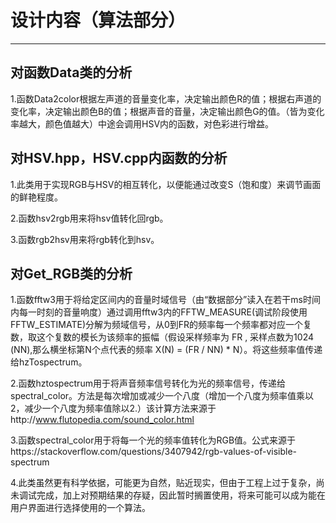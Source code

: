 ﻿#  设计内容（算法部分）
---
## 对函数Data类的分析
1.函数Data2color根据左声道的音量变化率，决定输出颜色R的值；根据右声道的变化率，决定输出颜色B的值；根据声音的音量，决定输出颜色G的值。（皆为变化率越大，颜色值越大）中途会调用HSV内的函数，对色彩进行增益。

## 对HSV.hpp，HSV.cpp内函数的分析
1.此类用于实现RGB与HSV的相互转化，以便能通过改变S（饱和度）来调节画面的鲜艳程度。

2.函数hsv2rgb用来将hsv值转化回rgb。

3.函数rgb2hsv用来将rgb转化到hsv。

## 对Get_RGB类的分析
1.函数fftw3用于将给定区间内的音量时域信号（由“数据部分”读入在若干ms时间内每一时刻的音量响度）通过调用fftw3内的FFTW_MEASURE(调试阶段使用FFTW_ESTIMATE)分解为频域信号，从0到FR的频率每一个频率都对应一个复数，取这个复数的模长为该频率的振幅（假设采样频率为 FR , 采样点数为1024 (NN),那么横坐标第N个点代表的频率 X(N) = (FR / NN) * N）。将这些频率值传递给hzTospectrum。

2.函数hztospectrum用于将声音频率信号转化为光的频率信号，传递给spectral_color。方法是每次增加或减少一个八度（增加一个八度为频率值乘以2，减少一个八度为频率值除以2.）该计算方法来源于http://www.flutopedia.com/sound_color.html

3.函数spectral_color用于将每一个光的频率值转化为RGB值。公式来源于https://stackoverflow.com/questions/3407942/rgb-values-of-visible-spectrum

4.此类虽然更有科学依据，可能更为自然，贴近现实，但由于工程上过于复杂，尚未调试完成，加上对预期结果的存疑，因此暂时搁置使用，将来可能可以成为能在用户界面进行选择使用的一个算法。
